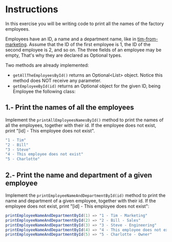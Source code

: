 # Instructions

In this exercise you will be writing code to print all the names of the factory employees.

Employees have an ID, a name and a department name, like in [tim-from-marketing](/exercises/concept/tim-from-marketing). 
Assume that the ID of the first employee is 1, the ID of the second employee is 2, and so on. The three fields of an employee may be empty, That's why they are declared as Optional<T> types.

Two methods are already implemented:

- `getAllTheEmployeesById()` returns an Optional<List<Employee>> object. Notice this method does NOT receive any parameter.
- `getEmployeeById(id)` returns an Optional<Employee> object for the given ID, being Employee the following class:

## 1.- Print the names of all the employees

Implement the `printAllEmployeesNamesById()` method to print the names of all the employees, together with their id. If the employee does not exist, print "[id] - This employee does not exist".

```java
"1 - Tim"
"2 - Bill"
"3 - Steve"
"4 - This employee does not exist"
"5 - Charlotte"
```

## 2.- Print the name and department of a given employee

Implement the `printEmployeeNameAndDepartmentById(id)` method to print the name and department of a given employee, together with their id. If the employee does not exist, print "[id] - This employee does not exist":

```java
printEmployeeNameAndDepartmentById(1) => "1 - Tim - Marketing"
printEmployeeNameAndDepartmentById(2) => "2 - Bill - Sales"
printEmployeeNameAndDepartmentById(3) => "3 - Steve - Engineering"
printEmployeeNameAndDepartmentById(4) => "4 - This employee does not exist"
printEmployeeNameAndDepartmentById(5) => "5 - Charlotte - Owner"
```
